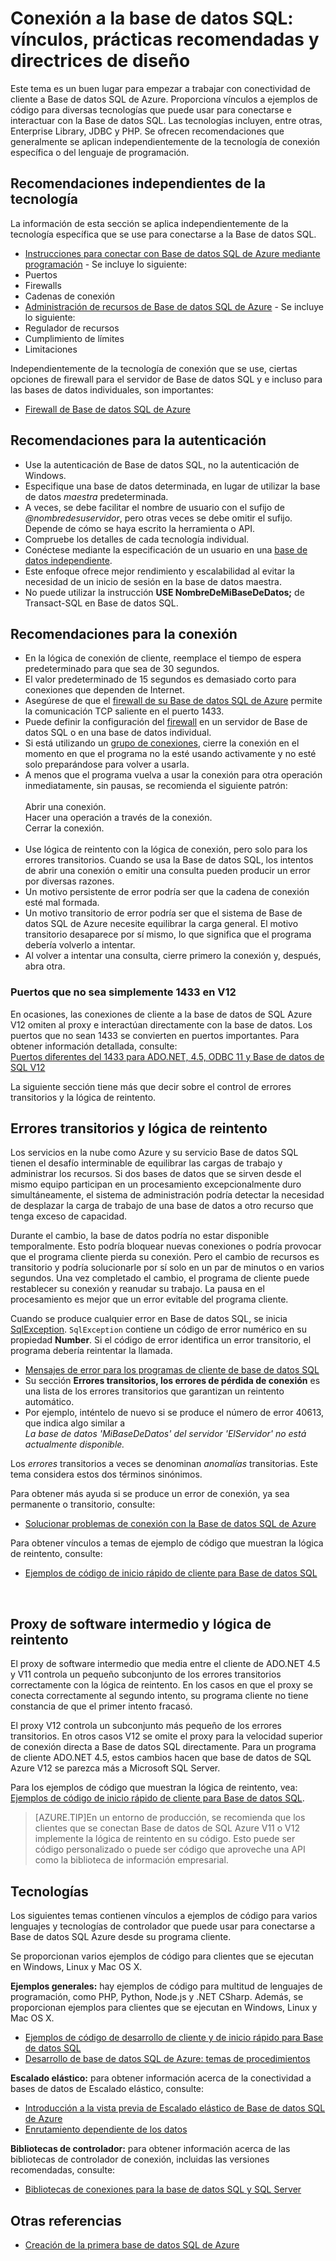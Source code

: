 <properties 
	pageTitle="Conexión a la base de datos SQL: vínculos, prácticas recomendadas y directrices de diseño" 
	description="Un tema de punto de partida que reúne vínculos y recomendaciones para los programas cliente que se conectan a Base de datos SQL de Azure a partir de tecnologías como ADO.NET y PHP." 
	services="sql-database" 
	documentationCenter="" 
	authors="MightyPen" 
	manager="jeffreyg" 
	editor=""/>


<tags 
	ms.service="sql-database" 
	ms.workload="data-management" 
	ms.tgt_pltfrm="na" 
	ms.devlang="na" 
	ms.topic="article" 
	ms.date="08/05/2015" 
	ms.author="genemi"/>


# Conexión a la base de datos SQL: vínculos, prácticas recomendadas y directrices de diseño


Este tema es un buen lugar para empezar a trabajar con conectividad de cliente a Base de datos SQL de Azure. Proporciona vínculos a ejemplos de código para diversas tecnologías que puede usar para conectarse e interactuar con la Base de datos SQL. Las tecnologías incluyen, entre otras, Enterprise Library, JDBC y PHP. Se ofrecen recomendaciones que generalmente se aplican independientemente de la tecnología de conexión específica o del lenguaje de programación.


## Recomendaciones independientes de la tecnología


La información de esta sección se aplica independientemente de la tecnología específica que se use para conectarse a la Base de datos SQL.


- [Instrucciones para conectar con Base de datos SQL de Azure mediante programación](http://msdn.microsoft.com/library/azure/ee336282.aspx) - Se incluye lo siguiente:
 - Puertos
 - Firewalls
 - Cadenas de conexión
- [Administración de recursos de Base de datos SQL de Azure](https://msdn.microsoft.com/library/azure/dn338083.aspx) - Se incluye lo siguiente:
 - Regulador de recursos
 - Cumplimiento de límites
 - Limitaciones


Independientemente de la tecnología de conexión que se use, ciertas opciones de firewall para el servidor de Base de datos SQL y e incluso para las bases de datos individuales, son importantes:


- [Firewall de Base de datos SQL de Azure](https://msdn.microsoft.com/library/azure/ee621782.aspx)


## Recomendaciones para la autenticación


- Use la autenticación de Base de datos SQL, no la autenticación de Windows.
- Especifique una base de datos determinada, en lugar de utilizar la base de datos *maestra* predeterminada.
- A veces, se debe facilitar el nombre de usuario con el sufijo de *@nombredesuservidor*, pero otras veces se debe omitir el sufijo. Depende de cómo se haya escrito la herramienta o API.
 - Compruebe los detalles de cada tecnología individual.
- Conéctese mediante la especificación de un usuario en una [base de datos independiente](http://msdn.microsoft.com/library/ff929071.aspx).
 - Este enfoque ofrece mejor rendimiento y escalabilidad al evitar la necesidad de un inicio de sesión en la base de datos maestra.
 - No puede utilizar la instrucción **USE NombreDeMiBaseDeDatos;** de Transact-SQL en Base de datos SQL.


## Recomendaciones para la conexión


- En la lógica de conexión de cliente, reemplace el tiempo de espera predeterminado para que sea de 30 segundos.
 - El valor predeterminado de 15 segundos es demasiado corto para conexiones que dependen de Internet.
- Asegúrese de que el [firewall de su Base de datos SQL de Azure](http://msdn.microsoft.com/library/ee621782.aspx) permite la comunicación TCP saliente en el puerto 1433.
 - Puede definir la configuración del [firewall](http://msdn.microsoft.com/library/azure/ee621782.aspx) en un servidor de Base de datos SQL o en una base de datos individual.
- Si está utilizando un [grupo de conexiones](http://msdn.microsoft.com/library/8xx3tyca.aspx), cierre la conexión en el momento en que el programa no la esté usando activamente y no esté solo preparándose para volver a usarla.
 - A menos que el programa vuelva a usar la conexión para otra operación inmediatamente, sin pausas, se recomienda el siguiente patrón: <br/><br/>Abrir una conexión. <br/>Hacer una operación a través de la conexión. <br/>Cerrar la conexión.<br/><br/>
- Use lógica de reintento con la lógica de conexión, pero solo para los errores transitorios. Cuando se usa la Base de datos SQL, los intentos de abrir una conexión o emitir una consulta pueden producir un error por diversas razones.
 - Un motivo persistente de error podría ser que la cadena de conexión esté mal formada.
 - Un motivo transitorio de error podría ser que el sistema de Base de datos SQL de Azure necesite equilibrar la carga general. El motivo transitorio desaparece por sí mismo, lo que significa que el programa debería volverlo a intentar.
 - Al volver a intentar una consulta, cierre primero la conexión y, después, abra otra.


### Puertos que no sea simplemente 1433 en V12


En ocasiones, las conexiones de cliente a la base de datos de SQL Azure V12 omiten al proxy e interactúan directamente con la base de datos. Los puertos que no sean 1433 se convierten en puertos importantes. Para obtener información detallada, consulte:<br/> [Puertos diferentes del 1433 para ADO.NET, 4.5, ODBC 11 y Base de datos de SQL V12](sql-database-develop-direct-route-ports-adonet-v12.md)


La siguiente sección tiene más que decir sobre el control de errores transitorios y la lógica de reintento.


## Errores transitorios y lógica de reintento


Los servicios en la nube como Azure y su servicio Base de datos SQL tienen el desafío interminable de equilibrar las cargas de trabajo y administrar los recursos. Si dos bases de datos que se sirven desde el mismo equipo participan en un procesamiento excepcionalmente duro simultáneamente, el sistema de administración podría detectar la necesidad de desplazar la carga de trabajo de una base de datos a otro recurso que tenga exceso de capacidad.


Durante el cambio, la base de datos podría no estar disponible temporalmente. Esto podría bloquear nuevas conexiones o podría provocar que el programa cliente pierda su conexión. Pero el cambio de recursos es transitorio y podría solucionarle por sí solo en un par de minutos o en varios segundos. Una vez completado el cambio, el programa de cliente puede restablecer su conexión y reanudar su trabajo. La pausa en el procesamiento es mejor que un error evitable del programa cliente.


Cuando se produce cualquier error en Base de datos SQL, se inicia [SqlException](https://msdn.microsoft.com/library/system.data.sqlclient.sqlexception.aspx). `SqlException` contiene un código de error numérico en su propiedad **Number**. Si el código de error identifica un error transitorio, el programa debería reintentar la llamada.


- [Mensajes de error para los programas de cliente de base de datos SQL](sql-database-develop-error-messages.md)
 - Su sección **Errores transitorios, los errores de pérdida de conexión** es una lista de los errores transitorios que garantizan un reintento automático.
 - Por ejemplo, inténtelo de nuevo si se produce el número de error 40613, que indica algo similar a<br/>*La base de datos 'MiBaseDeDatos' del servidor 'ElServidor' no está actualmente disponible.*


Los *errores* transitorios a veces se denominan *anomalías* transitorias. Este tema considera estos dos términos sinónimos.


Para obtener más ayuda si se produce un error de conexión, ya sea permanente o transitorio, consulte:


- [Solucionar problemas de conexión con la Base de datos SQL de Azure](http://support.microsoft.com/kb/2980233/)


Para obtener vínculos a temas de ejemplo de código que muestran la lógica de reintento, consulte:


- [Ejemplos de código de inicio rápido de cliente para Base de datos SQL](sql-database-develop-quick-start-client-code-samples.md)


<a id="gatewaynoretry" name="gatewaynoretry"> &nbsp;</a>


## Proxy de software intermedio y lógica de reintento


El proxy de software intermedio que media entre el cliente de ADO.NET 4.5 y V11 controla un pequeño subconjunto de los errores transitorios correctamente con la lógica de reintento. En los casos en que el proxy se conecta correctamente al segundo intento, su programa cliente no tiene constancia de que el primer intento fracasó.


El proxy V12 controla un subconjunto más pequeño de los errores transitorios. En otros casos V12 se omite el proxy para la velocidad superior de conexión directa a Base de datos SQL directamente. Para un programa de cliente ADO.NET 4.5, estos cambios hacen que base de datos de SQL Azure V12 se parezca más a Microsoft SQL Server.


Para los ejemplos de código que muestran la lógica de reintento, vea:<br/>[Ejemplos de código de inicio rápido de cliente para Base de datos SQL](sql-database-develop-quick-start-client-code-samples.md).


> [AZURE.TIP]En un entorno de producción, se recomienda que los clientes que se conectan Base de datos de SQL Azure V11 o V12 implemente la lógica de reintento en su código. Esto puede ser código personalizado o puede ser código que aproveche una API como la biblioteca de información empresarial.


## Tecnologías


Los siguientes temas contienen vínculos a ejemplos de código para varios lenguajes y tecnologías de controlador que puede usar para conectarse a Base de datos SQL Azure desde su programa cliente.


Se proporcionan varios ejemplos de código para clientes que se ejecutan en Windows, Linux y Mac OS X.


**Ejemplos generales:** hay ejemplos de código para multitud de lenguajes de programación, como PHP, Python, Node.js y .NET CSharp. Además, se proporcionan ejemplos para clientes que se ejecutan en Windows, Linux y Mac OS X.


- [Ejemplos de código de desarrollo de cliente y de inicio rápido para Base de datos SQL](sql-database-develop-quick-start-client-code-samples.md)
- [Desarrollo de base de datos SQL de Azure: temas de procedimientos](http://msdn.microsoft.com/library/azure/ee621787.aspx)


**Escalado elástico:** para obtener información acerca de la conectividad a bases de datos de Escalado elástico, consulte:


- [Introducción a la vista previa de Escalado elástico de Base de datos SQL de Azure](sql-database-elastic-scale-get-started.md)
- [Enrutamiento dependiente de los datos](sql-database-elastic-scale-data-dependent-routing.md)


**Bibliotecas de controlador:** para obtener información acerca de las bibliotecas de controlador de conexión, incluidas las versiones recomendadas, consulte:


- [Bibliotecas de conexiones para la base de datos SQL y SQL Server](sql-database-libraries.md)


## Otras referencias


- [Creación de la primera base de datos SQL de Azure](sql-database-get-started.md)

 

<!---HONumber=August15_HO6-->
